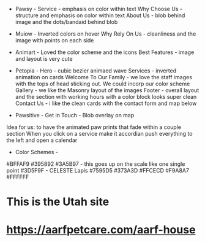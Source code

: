 - Pawsy -
  Service - emphasis on color within text
  Why Choose Us - structure and emphasis on color within text
  About Us - blob behind image and the dots/bandaid behind blob

- Muiow -
  Inverted colors on hover
  Why Rely On Us - cleanliness and the image with points on each side

- Animart -
  Loved the color scheme and the icons
  Best Features - image and layout is very cute

- Petopia -
  Hero - cubic bezier animaed wave
  Services - inverted animation on cards
  Welcome To Our Family - we love the staff images with the tops of head sticking out. We could incorp our color scheme
  Gallery - we like the Masonry layout of the images
  Footer - overall layout and the section with working hours with a color block looks super clean
  Contact Us - i like the clean cards with the contact form and map below

- Pawsitive -
  Get in Touch - Blob overlay on map

Idea for us: to have the animated paw prints that fade within a couple section
When you click on a service make it accordian push everything to the left and open a calendar

- Color Schemes -

#BFFAF9
#395892
#3A5B97 - this goes up on the scale like one single point
#3D5F9F - CELESTE Lapis
#7595D5
#373A3D
#FFCECD
#F9A8A7
#FFFFFF

# This is the Utah site

# https://aarfpetcare.com/aarf-house
